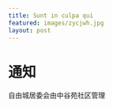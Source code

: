 ```yaml
---
title: Sunt in culpa qui
featured: images/zycjwh.jpg
layout: post
---
```


<h1>通知</h1>
<p>自由城居委会由中谷苑社区管理</p>

